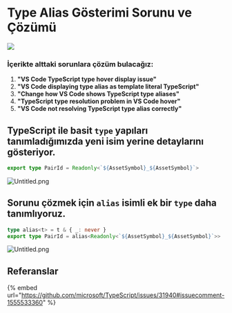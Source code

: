 # Type Alias Gösterimi Sorunu ve Çözümü



![](https://prod-files-secure.s3.us-west-2.amazonaws.com/ee37cc61-925f-4001-b016-3854758f2639/3f4c3c80-0710-40b9-bac4-284a176e1b6a/DALLE\_2023-10-26\_23.53.04\_-\_illustration\_of\_a\_very\_cute\_cat\_with\_lineal\_colors\_lying\_down\_on\_a\_desk\_with\_programming\_books\_a\_cup\_with\_the\_TypeScript\_logo\_and\_type\_symbols.png?X-Amz-Algorithm=AWS4-HMAC-SHA256\&X-Amz-Content-Sha256=UNSIGNED-PAYLOAD\&X-Amz-Credential=AKIAT73L2G45EIPT3X45%2F20231026%2Fus-west-2%2Fs3%2Faws4\_request\&X-Amz-Date=20231026T205738Z\&X-Amz-Expires=3600\&X-Amz-Signature=8cf3700b20f8f20790073e140540140c4d4aae5bb199e92cece2c70e6e8c4e9e\&X-Amz-SignedHeaders=host\&x-id=GetObject)

### İçerikte alttaki sorunlara çözüm bulacağız:

1. **"VS Code TypeScript type hover display issue"**
2. **"VS Code displaying type alias as template literal TypeScript"**
3. **"Change how VS Code shows TypeScript type aliases"**
4. **"TypeScript type resolution problem in VS Code hover"**
5. **"VS Code not resolving TypeScript type alias correctly"**

## TypeScript ile basit **`type`** yapıları tanımladığımızda yeni isim yerine detaylarını gösteriyor.

```typescript
export type PairId = Readonly<`${AssetSymbol}_${AssetSymbol}`>
```

![Untitled.png](https://prod-files-secure.s3.us-west-2.amazonaws.com/ee37cc61-925f-4001-b016-3854758f2639/f4d6b9ef-98df-4b60-8ebd-da6f6e31e57b/Untitled.png?X-Amz-Algorithm=AWS4-HMAC-SHA256\&X-Amz-Content-Sha256=UNSIGNED-PAYLOAD\&X-Amz-Credential=AKIAT73L2G45EIPT3X45%2F20231026%2Fus-west-2%2Fs3%2Faws4\_request\&X-Amz-Date=20231026T205739Z\&X-Amz-Expires=3600\&X-Amz-Signature=48bafb8050cb31f8da850acf25795e1024ac5a8bda9081e18397df8c247da674\&X-Amz-SignedHeaders=host\&x-id=GetObject)

## Sorunu çözmek için **`alias`** isimli ek bir **`type`** daha tanımlıyoruz.

```typescript
type alias<t> = t & { _: never }
export type PairId = alias<Readonly<`${AssetSymbol}_${AssetSymbol}`>>
```

![Untitled.png](https://prod-files-secure.s3.us-west-2.amazonaws.com/ee37cc61-925f-4001-b016-3854758f2639/e5ba862e-7905-410c-917a-6ba9e8350861/Untitled.png?X-Amz-Algorithm=AWS4-HMAC-SHA256\&X-Amz-Content-Sha256=UNSIGNED-PAYLOAD\&X-Amz-Credential=AKIAT73L2G45EIPT3X45%2F20231026%2Fus-west-2%2Fs3%2Faws4\_request\&X-Amz-Date=20231026T205739Z\&X-Amz-Expires=3600\&X-Amz-Signature=5246e2220ac5515885be49649e3ffe54fd9728be0a8b4600e18203962b7e6d28\&X-Amz-SignedHeaders=host\&x-id=GetObject)

## Referanslar

{% embed url="https://github.com/microsoft/TypeScript/issues/31940#issuecomment-1555533360" %}
